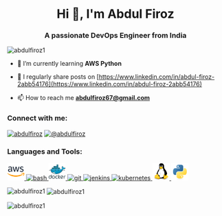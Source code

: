 <h1 align="center">Hi 👋, I'm Abdul Firoz</h1>
<h3 align="center">A passionate DevOps Engineer from India</h3>

<p align="left"> <img src="https://komarev.com/ghpvc/?username=abdulfiroz1&label=Profile%20views&color=0e75b6&style=flat" alt="abdulfiroz1" /> </p>

- 🌱 I’m currently learning **AWS Python**

- 📝 I regularly share posts on [https://www.linkedin.com/in/abdul-firoz-2abb54176](https://www.linkedin.com/in/abdul-firoz-2abb54176)

- 📫 How to reach me **abdulfiroz67@gmail.com**

<h3 align="left">Connect with me:</h3>
<p align="left">
<a href="https://linkedin.com/in/abdulfiroz" target="blank"><img align="center" src="https://raw.githubusercontent.com/rahuldkjain/github-profile-readme-generator/master/src/images/icons/Social/linked-in-alt.svg" alt="abdulfiroz" height="30" width="40" /></a>
<a href="https://hashnode.com/@abdulfiroz" target="blank"><img align="center" src="https://raw.githubusercontent.com/rahuldkjain/github-profile-readme-generator/master/src/images/icons/Social/hashnode.svg" alt="@abdulfiroz" height="30" width="40" /></a>
</p>

<h3 align="left">Languages and Tools:</h3>
<p align="left"> <a href="https://aws.amazon.com" target="_blank" rel="noreferrer"> <img src="https://raw.githubusercontent.com/devicons/devicon/master/icons/amazonwebservices/amazonwebservices-original-wordmark.svg" alt="aws" width="40" height="40"/> </a> <a href="https://www.gnu.org/software/bash/" target="_blank" rel="noreferrer"> <img src="https://www.vectorlogo.zone/logos/gnu_bash/gnu_bash-icon.svg" alt="bash" width="40" height="40"/> </a> <a href="https://www.docker.com/" target="_blank" rel="noreferrer"> <img src="https://raw.githubusercontent.com/devicons/devicon/master/icons/docker/docker-original-wordmark.svg" alt="docker" width="40" height="40"/> </a> <a href="https://git-scm.com/" target="_blank" rel="noreferrer"> <img src="https://www.vectorlogo.zone/logos/git-scm/git-scm-icon.svg" alt="git" width="40" height="40"/> </a> <a href="https://www.jenkins.io" target="_blank" rel="noreferrer"> <img src="https://www.vectorlogo.zone/logos/jenkins/jenkins-icon.svg" alt="jenkins" width="40" height="40"/> </a> <a href="https://kubernetes.io" target="_blank" rel="noreferrer"> <img src="https://www.vectorlogo.zone/logos/kubernetes/kubernetes-icon.svg" alt="kubernetes" width="40" height="40"/> </a> <a href="https://www.linux.org/" target="_blank" rel="noreferrer"> <img src="https://raw.githubusercontent.com/devicons/devicon/master/icons/linux/linux-original.svg" alt="linux" width="40" height="40"/> </a> <a href="https://www.python.org" target="_blank" rel="noreferrer"> <img src="https://raw.githubusercontent.com/devicons/devicon/master/icons/python/python-original.svg" alt="python" width="40" height="40"/> </a> </p>

<p><img align="left" src="https://github-readme-stats.vercel.app/api/top-langs?username=abdulfiroz1&show_icons=true&locale=en&layout=compact" alt="abdulfiroz1" /></p>

<p>&nbsp;<img align="center" src="https://github-readme-stats.vercel.app/api?username=abdulfiroz1&show_icons=true&locale=en" alt="abdulfiroz1" /></p>

<p><img align="center" src="https://github-readme-streak-stats.herokuapp.com/?user=abdulfiroz1&" alt="abdulfiroz1" /></p>


